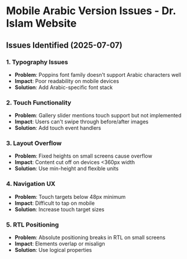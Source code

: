 # Mobile Arabic Version Issues - Dr. Islam Website

## Issues Identified (2025-07-07)

### 1. Typography Issues
- **Problem**: Poppins font family doesn't support Arabic characters well
- **Impact**: Poor readability on mobile devices
- **Solution**: Add Arabic-specific font stack

### 2. Touch Functionality
- **Problem**: Gallery slider mentions touch support but not implemented
- **Impact**: Users can't swipe through before/after images
- **Solution**: Add touch event handlers

### 3. Layout Overflow
- **Problem**: Fixed heights on small screens cause overflow
- **Impact**: Content cut off on devices <360px width
- **Solution**: Use min-height and flexible units

### 4. Navigation UX
- **Problem**: Touch targets below 48px minimum
- **Impact**: Difficult to tap on mobile
- **Solution**: Increase touch target sizes

### 5. RTL Positioning
- **Problem**: Absolute positioning breaks in RTL on small screens
- **Impact**: Elements overlap or misalign
- **Solution**: Use logical properties